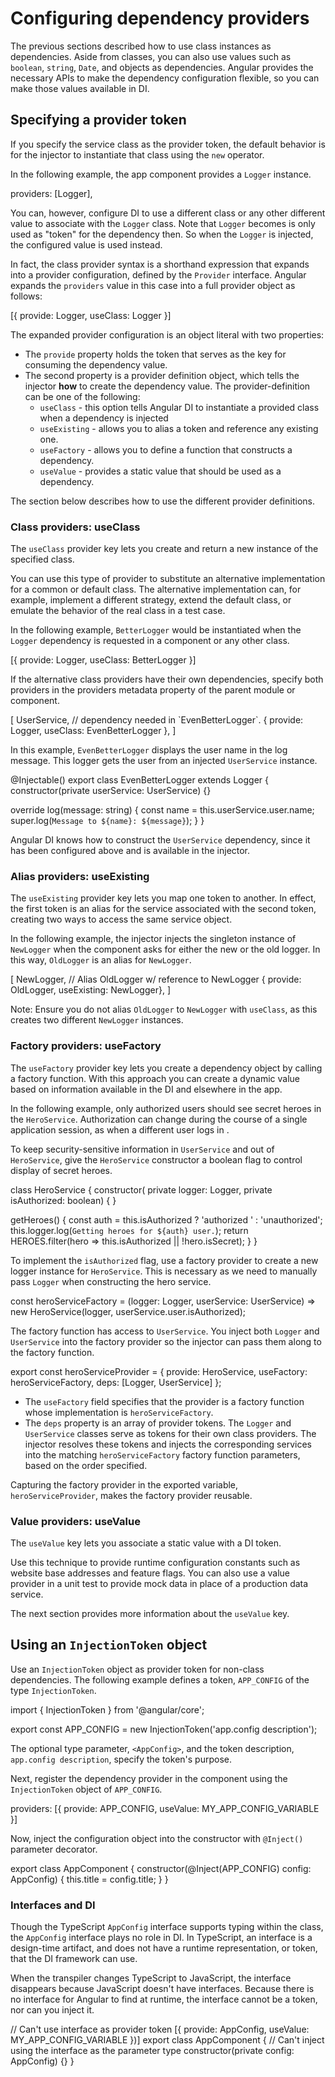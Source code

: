 # Configuring dependency providers

The previous sections described how to use class instances as dependencies.
Aside from classes, you can also use values such as `boolean`, `string`, `Date`, and objects as dependencies.
Angular provides the necessary APIs to make the dependency configuration flexible, so you can make those values available in DI.

## Specifying a provider token

If you specify the service class as the provider token, the default behavior is for the injector to instantiate that class using the `new` operator.

In the following example, the app component provides a `Logger` instance.

<docs-code header="src/app/app.component.ts" language="typescript">
providers: [Logger],
</docs-code>

You can, however, configure DI to use a different class or any other different value to associate with the `Logger` class.
Note that `Logger` becomes is only used as "token" for the dependency then.
So when the `Logger` is injected, the configured value is used instead.

In fact, the class provider syntax is a shorthand expression that expands into a provider configuration, defined by the `Provider` interface.
Angular expands the `providers` value in this case into a full provider object as follows:

<docs-code header="src/app/app.component.ts" language="typescript">
[{ provide: Logger, useClass: Logger }]
</docs-code>

The expanded provider configuration is an object literal with two properties:

- The `provide` property holds the token that serves as the key for consuming the dependency value.
- The second property is a provider definition object, which tells the injector **how** to create the dependency value. The provider-definition can be one of the following:
  - `useClass` - this option tells Angular DI to instantiate a provided class when a dependency is injected
  - `useExisting` - allows you to alias a token and reference any existing one.
  - `useFactory` - allows you to define a function that constructs a dependency.
  - `useValue` - provides a static value that should be used as a dependency.

The section below describes how to use the different provider definitions.

### Class providers: useClass

The `useClass` provider key lets you create and return a new instance of the specified class.

You can use this type of provider to substitute an alternative implementation for a common or default class.
The alternative implementation can, for example, implement a different strategy, extend the default class, or emulate the behavior of the real class in a test case.

In the following example, `BetterLogger` would be instantiated when the `Logger` dependency is requested in a component or any other class.

<docs-code header="src/app/app.component.ts" language="typescript">
[{ provide: Logger, useClass: BetterLogger }]
</docs-code>

If the alternative class providers have their own dependencies, specify both providers in the providers metadata property of the parent module or component.

<docs-code header="src/app/app.component.ts" language="typescript">
[
  UserService, // dependency needed in `EvenBetterLogger`.
  { provide: Logger, useClass: EvenBetterLogger },
]
</docs-code>

In this example, `EvenBetterLogger` displays the user name in the log message. This logger gets the user from an injected `UserService` instance.

<docs-code header="src/app/even-better-logger.component.ts" language="typescript"
           highlight="[[3],[6]]">
@Injectable()
export class EvenBetterLogger extends Logger {
  constructor(private userService: UserService) {}

  override log(message: string) {
    const name = this.userService.user.name;
    super.log(`Message to ${name}: ${message}`);
  }
}
</docs-code>

Angular DI knows how to construct the `UserService` dependency, since it has been configured above and is available in the injector.

### Alias providers: useExisting

The `useExisting` provider key lets you map one token to another.
In effect, the first token is an alias for the service associated with the second token, creating two ways to access the same service object.

In the following example, the injector injects the singleton instance of `NewLogger` when the component asks for either the new or the old logger.
In this way, `OldLogger` is an alias for `NewLogger`.

<docs-code header="src/app/app.component.ts" language="typescript" highlight="[4]">
[
  NewLogger,
  // Alias OldLogger w/ reference to NewLogger
  { provide: OldLogger, useExisting: NewLogger},
]
</docs-code>

Note: Ensure you do not alias `OldLogger` to `NewLogger` with `useClass`, as this creates two different `NewLogger` instances.

### Factory providers: useFactory

The `useFactory` provider key lets you create a dependency object by calling a factory function.
With this approach you can create a dynamic value based on information available in the DI and elsewhere in the app.

In the following example, only authorized users should see secret heroes in the `HeroService`.
Authorization can change during the course of a single application session, as when a different user logs in .

To keep security-sensitive information in `UserService` and out of `HeroService`, give the `HeroService` constructor a boolean flag to control display of secret heroes.

<docs-code header="src/app/heroes/hero.service.ts" language="typescript"
           highlight="[[4],[7]]">
class HeroService {
  constructor(
    private logger: Logger,
    private isAuthorized: boolean) { }

  getHeroes() {
    const auth = this.isAuthorized ? 'authorized ' : 'unauthorized';
    this.logger.log(`Getting heroes for ${auth} user.`);
    return HEROES.filter(hero => this.isAuthorized || !hero.isSecret);
  }
}
</docs-code>

To implement the `isAuthorized` flag, use a factory provider to create a new logger instance for `HeroService`.
This is necessary as we need to manually pass `Logger` when constructing the hero service.

<docs-code header="src/app/heroes/hero.service.provider.ts" language="typescript">
const heroServiceFactory = (logger: Logger, userService: UserService) =>
  new HeroService(logger, userService.user.isAuthorized);
</docs-code>

The factory function has access to `UserService`.
You inject both `Logger` and `UserService` into the factory provider so the injector can pass them along to the factory function.

<docs-code header="src/app/heroes/hero.service.provider.ts" language="typescript"
           highlight="[3,4]">
export const heroServiceProvider = {
  provide: HeroService,
  useFactory: heroServiceFactory,
  deps: [Logger, UserService]
};
</docs-code>

- The `useFactory` field specifies that the provider is a factory function whose implementation is `heroServiceFactory`.
- The `deps` property is an array of provider tokens.
The `Logger` and `UserService` classes serve as tokens for their own class providers.
The injector resolves these tokens and injects the corresponding services into the matching `heroServiceFactory` factory function parameters, based on the order specified.

Capturing the factory provider in the exported variable, `heroServiceProvider`, makes the factory provider reusable.

### Value providers: useValue

The `useValue` key lets you associate a static value with a DI token.

Use this technique to provide runtime configuration constants such as website base addresses and feature flags.
You can also use a value provider in a unit test to provide mock data in place of a production data service.

The next section provides more information about the `useValue` key.

## Using an `InjectionToken` object

Use an `InjectionToken` object as provider token for non-class dependencies.
The following example defines a token, `APP_CONFIG` of the type `InjectionToken`.

<docs-code header="src/app/app.config.ts" language="typescript" highlight="[3]">
import { InjectionToken } from '@angular/core';

export const APP_CONFIG = new InjectionToken<AppConfig>('app.config description');
</docs-code>

The optional type parameter, `<AppConfig>`, and the token description, `app.config description`, specify the token's purpose.

Next, register the dependency provider in the component using the `InjectionToken` object of `APP_CONFIG`.

<docs-code header="src/app/app.component.ts" language="typescript">
providers: [{ provide: APP_CONFIG, useValue: MY_APP_CONFIG_VARIABLE }]
</docs-code>

Now, inject the configuration object into the constructor with `@Inject()` parameter decorator.

<docs-code header="src/app/app.component.ts" language="typescript" highlight="[2]">
export class AppComponent {
  constructor(@Inject(APP_CONFIG) config: AppConfig) {
    this.title = config.title;
  }
}
</docs-code>

### Interfaces and DI

Though the TypeScript `AppConfig` interface supports typing within the class, the `AppConfig` interface plays no role in DI.
In TypeScript, an interface is a design-time artifact, and does not have a runtime representation, or token, that the DI framework can use.

When the transpiler changes TypeScript to JavaScript, the interface disappears because JavaScript doesn't have interfaces.
Because there is no interface for Angular to find at runtime, the interface cannot be a token, nor can you inject it.

<docs-code header="src/app/app.component.ts" language="typescript">
// Can't use interface as provider token
[{ provide: AppConfig, useValue: MY_APP_CONFIG_VARIABLE })]
</docs-code>

<docs-code header="src/app/app.component.ts" language="typescript" highlight="[3]">
export class AppComponent {
  // Can't inject using the interface as the parameter type
  constructor(private config: AppConfig) {}
}
</docs-code>
